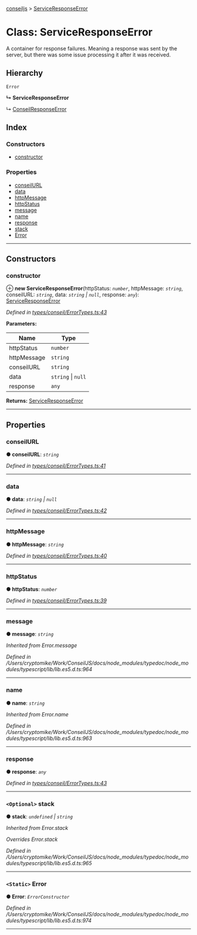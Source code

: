 [conseiljs](../README.md) > [ServiceResponseError](../classes/serviceresponseerror.md)

# Class: ServiceResponseError

A container for response failures. Meaning a response was sent by the server, but there was some issue processing it after it was received.

## Hierarchy

 `Error`

**↳ ServiceResponseError**

↳  [ConseilResponseError](conseilresponseerror.md)

## Index

### Constructors

* [constructor](serviceresponseerror.md#constructor)

### Properties

* [conseilURL](serviceresponseerror.md#conseilurl)
* [data](serviceresponseerror.md#data)
* [httpMessage](serviceresponseerror.md#httpmessage)
* [httpStatus](serviceresponseerror.md#httpstatus)
* [message](serviceresponseerror.md#message)
* [name](serviceresponseerror.md#name)
* [response](serviceresponseerror.md#response)
* [stack](serviceresponseerror.md#stack)
* [Error](serviceresponseerror.md#error)

---

## Constructors

<a id="constructor"></a>

###  constructor

⊕ **new ServiceResponseError**(httpStatus: *`number`*, httpMessage: *`string`*, conseilURL: *`string`*, data: *`string` \| `null`*, response: *`any`*): [ServiceResponseError](serviceresponseerror.md)

*Defined in [types/conseil/ErrorTypes.ts:43](https://github.com/Cryptonomic/ConseilJS/blob/e4b4aa7/src/types/conseil/ErrorTypes.ts#L43)*

**Parameters:**

| Name | Type |
| ------ | ------ |
| httpStatus | `number` |
| httpMessage | `string` |
| conseilURL | `string` |
| data | `string` \| `null` |
| response | `any` |

**Returns:** [ServiceResponseError](serviceresponseerror.md)

___

## Properties

<a id="conseilurl"></a>

###  conseilURL

**● conseilURL**: *`string`*

*Defined in [types/conseil/ErrorTypes.ts:41](https://github.com/Cryptonomic/ConseilJS/blob/e4b4aa7/src/types/conseil/ErrorTypes.ts#L41)*

___
<a id="data"></a>

###  data

**● data**: *`string` \| `null`*

*Defined in [types/conseil/ErrorTypes.ts:42](https://github.com/Cryptonomic/ConseilJS/blob/e4b4aa7/src/types/conseil/ErrorTypes.ts#L42)*

___
<a id="httpmessage"></a>

###  httpMessage

**● httpMessage**: *`string`*

*Defined in [types/conseil/ErrorTypes.ts:40](https://github.com/Cryptonomic/ConseilJS/blob/e4b4aa7/src/types/conseil/ErrorTypes.ts#L40)*

___
<a id="httpstatus"></a>

###  httpStatus

**● httpStatus**: *`number`*

*Defined in [types/conseil/ErrorTypes.ts:39](https://github.com/Cryptonomic/ConseilJS/blob/e4b4aa7/src/types/conseil/ErrorTypes.ts#L39)*

___
<a id="message"></a>

###  message

**● message**: *`string`*

*Inherited from Error.message*

*Defined in /Users/cryptomike/Work/ConseilJS/docs/node_modules/typedoc/node_modules/typescript/lib/lib.es5.d.ts:964*

___
<a id="name"></a>

###  name

**● name**: *`string`*

*Inherited from Error.name*

*Defined in /Users/cryptomike/Work/ConseilJS/docs/node_modules/typedoc/node_modules/typescript/lib/lib.es5.d.ts:963*

___
<a id="response"></a>

###  response

**● response**: *`any`*

*Defined in [types/conseil/ErrorTypes.ts:43](https://github.com/Cryptonomic/ConseilJS/blob/e4b4aa7/src/types/conseil/ErrorTypes.ts#L43)*

___
<a id="stack"></a>

### `<Optional>` stack

**● stack**: *`undefined` \| `string`*

*Inherited from Error.stack*

*Overrides Error.stack*

*Defined in /Users/cryptomike/Work/ConseilJS/docs/node_modules/typedoc/node_modules/typescript/lib/lib.es5.d.ts:965*

___
<a id="error"></a>

### `<Static>` Error

**● Error**: *`ErrorConstructor`*

*Defined in /Users/cryptomike/Work/ConseilJS/docs/node_modules/typedoc/node_modules/typescript/lib/lib.es5.d.ts:974*

___

